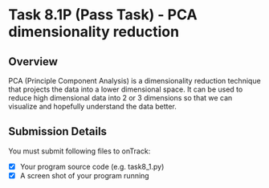 # Task 8.1P (Pass Task) -  PCA dimensionality reduction

## Overview
PCA (Principle Component Analysis) is a dimensionality reduction technique that projects the data into a lower dimensional space. It can be used to reduce high dimensional data into 2 or 3 dimensions so that we can visualize and hopefully understand the data better.

## Submission Details
You must submit following files to onTrack:
- [x] Your program source code (e.g. task8_1.py)
- [x] A screen shot of your program running
